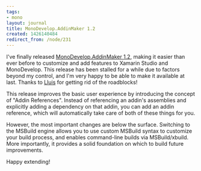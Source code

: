 ```yaml
---
tags:
- mono
layout: journal
title: MonoDevelop.AddinMaker 1.2
created: 1426140484
redirect_from: /node/231
---
```

I've finally released <a href="https://mhut.ch/addinmaker/1.2">MonoDevelop.AddinMaker 1.2</a>, making it easier than ever before to customize and add features to Xamarin Studio and MonoDevelop. This release has been stalled for a while due to factors beyond my control, and I'm very happy to be able to make it available at last. Thanks to <a href="https://twitter.com/slluis">Lluis</a> for getting rid of the roadblocks!

This release improves the basic user experience by introducing the concept of "Addin References". Instead of referencing an addin's assemblies and explicitly adding a dependency on that addin, you can add an addin reference, which will automatically take care of both of these things for you.

However, the most important changes are below the surface. Switching to the MSBuild engine allows you to use custom MSBuild syntax to customize your build process, and enables command-line builds via MSBuild/xbuild. More importantly, it provides a solid foundation on which to build future improvements.

Happy extending!
